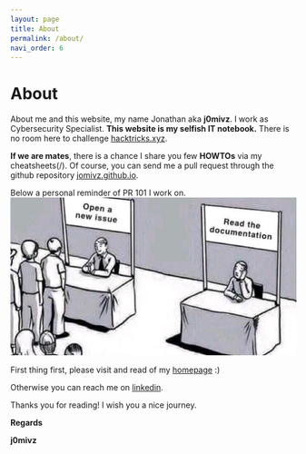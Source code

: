 ```yaml
---
layout: page
title: About
permalink: /about/
navi_order: 6
---
```


# About

About me and this website, my name Jonathan aka **j0mivz**. I work as Cybersecurity Specialist. **This website is my selfish IT notebook.**
There is no room here to challenge [hacktricks.xyz](https://book.hacktricks.xyz).

**If we are mates**, there is a chance I share you few **HOWTOs** via my cheatsheets(/).
Of course, you can send me a pull request through the github repository [jomivz.github.io](https://github.com/jomivz/jomivz.github.io).

Below a personal reminder of PR 101 I work on.
![PR 101](/assets/images/about-gh-pull-request.jpg)

First thing first, please visit and read of my [homepage](/) :)

Otherwise you can reach me on [linkedin](https://www.linkedin.com/in/jmichelvillaz/).

Thanks you for reading! I wish you a nice journey.

**Regards**

**j0mivz**